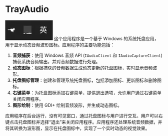 # TrayAudio

![功能介绍](video.gif)
这个应用程序是一个基于 Windows 的系统托盘应用，用于显示动态音频波形图标。应用程序的主要功能包括：

1. **音频捕获**：使用 Windows 音频 API (`IAudioClient` 和 `IAudioCaptureClient`) 捕获系统音频输出，并对音频数据进行处理。
2. **动态图标**：根据捕获的音频数据生成动态更新的托盘图标，实时显示音频波形。
3. **托盘图标管理**：创建和管理系统托盘图标，包括添加图标、更新图标和删除图标。
4. **右键菜单**：为托盘图标添加右键菜单，提供退出选项，允许用户通过右键菜单关闭应用程序。
5. **图形绘制**：使用 GDI+ 绘制音频波形，并生成动态图标。

应用程序在后台运行，没有可见窗口，通过托盘图标与用户进行交互。用户可以右键点击托盘图标并选择“退出”来关闭应用程序。应用程序还处理系统音频数据，并将其转换为波形图，显示在托盘图标中，实现了一个实时动态的视觉效果。
